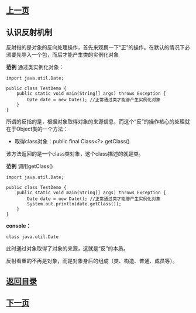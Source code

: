 ## [上一页](course94)
##  认识反射机制

反射指的是对象的反向处理操作，首先来观察一下“正”的操作。在默认的情况下必须要先导入一个包，而后才能产生类的实例化对象

**范例** 通过类实例化对象：

	import java.util.Date;
	
	public class TestDemo {
		public static void main(String[] args) throws Exception {
			Date date = new Date(); //正常通过类才能够产生实例化对象
		} 
	}

所谓的反指的是，根据对象取得对象的来源信息，而这个“反”的操作核心的处理就在于Object类的一个方法：

- 取得class对象：public final Class<?> getClass()

该方法返回的是一个class类对象，这个class描述的就是类。

**范例** 调用getClass()

	import java.util.Date;
	
	public class TestDemo {
		public static void main(String[] args) throws Exception {
			Date date = new Date(); //正常通过类才能够产生实例化对象
			System.out.println(date.getClass());
		} 
	}
**console：**

	class java.util.Date

此时通过对象取得了对象的来源，这就是“反”的本质。

反射看重的不再是对象，而是对象身后的组成（类、构造、普通、成员等）。



## [返回目录](https://wuchengcheng110120.github.io/aliyunjava3/list)
## [下一页](course96)
